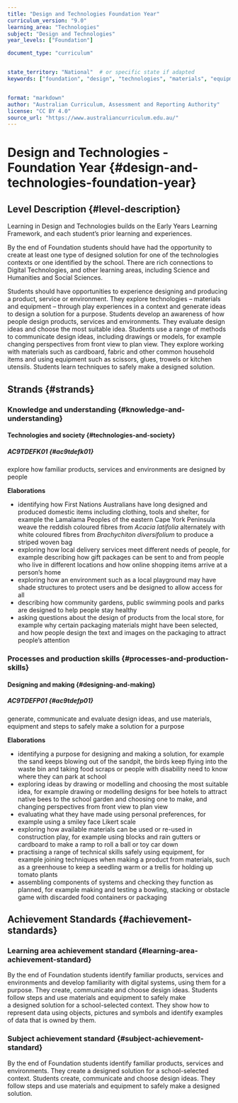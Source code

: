 ```yaml
---
title: "Design and Technologies Foundation Year"
curriculum_version: "9.0"
learning_area: "Technologies"
subject: "Design and Technologies"
year_levels: ["Foundation"]

document_type: "curriculum"


state_territory: "National"  # or specific state if adapted
keywords: ["foundation", "design", "technologies", "materials", "equipment", "safety", "creating", "making"]


format: "markdown"
author: "Australian Curriculum, Assessment and Reporting Authority"
license: "CC BY 4.0"
source_url: "https://www.australiancurriculum.edu.au/"
---
```


# Design and Technologies - Foundation Year {#design-and-technologies-foundation-year}

## Level Description {#level-description}

Learning in Design and Technologies builds on the Early Years Learning Framework, and each student’s prior learning and experiences.

By the end of Foundation students should have had the opportunity to create at least one type of designed solution for one of the technologies contexts or one identified by the school. There are rich connections to Digital Technologies, and other learning areas, including Science and Humanities and Social Sciences.

Students should have opportunities to experience designing and producing a product, service or environment. They explore technologies – materials and equipment – through play experiences in a context and generate ideas to design a solution for a purpose. Students develop an awareness of how people design products, services and environments. They evaluate design ideas and choose the most suitable idea. Students use a range of methods to communicate design ideas, including drawings or models, for example changing perspectives from front view to plan view. They explore working with materials such as cardboard, fabric and other common household items and using equipment such as scissors, glues, trowels or kitchen utensils. Students learn techniques to safely make a designed solution.

## Strands {#strands}

### Knowledge and understanding {#knowledge-and-understanding}

#### Technologies and society {#technologies-and-society}

##### AC9TDEFK01 {#ac9tdefk01}

explore how familiar products, services and environments are designed by people

**Elaborations**
*  identifying how First Nations Australians have long designed and produced domestic items including clothing, tools and shelter, for example the Lamalama Peoples of the eastern Cape York Peninsula weave the reddish coloured fibres from *Acacia latifolia* alternately with white coloured fibres from *Brachychiton diversifolium* to produce a striped woven bag
*  exploring how local delivery services meet different needs of people, for example describing how gift packages can be sent to and from people who live in different locations and how online shopping items arrive at a person’s home
*  exploring how an environment such as a local playground may have shade structures to protect users and be designed to allow access for all
*  describing how community gardens, public swimming pools and parks are designed to help people stay healthy
*  asking questions about the design of products from the local store, for example why certain packaging materials might have been selected, and how people design the text and images on the packaging to attract people’s attention

### Processes and production skills {#processes-and-production-skills}

#### Designing and making {#designing-and-making}

##### AC9TDEFP01 {#ac9tdefp01}

generate, communicate and evaluate design ideas, and use materials, equipment and steps to safely make a solution for a purpose

**Elaborations**
*  identifying a purpose for designing and making a solution, for example the sand keeps blowing out of the sandpit, the birds keep flying into the waste bin and taking food scraps or people with disability need to know where they can park at school
*  exploring ideas by drawing or modelling and choosing the most suitable idea, for example drawing or modelling designs for bee hotels to attract native bees to the school garden and choosing one to make, and changing perspectives from front view to plan view
*  evaluating what they have made using personal preferences, for example using a smiley face Likert scale
*  exploring how available materials can be used or re-used in construction play, for example using blocks and rain gutters or cardboard to make a ramp to roll a ball or toy car down
*  practising a range of technical skills safely using equipment, for example joining techniques when making a product from materials, such as a greenhouse to keep a seedling warm or a trellis for holding up tomato plants
*  assembling components of systems and checking they function as planned, for example making and testing a bowling, stacking or obstacle game with discarded food containers or packaging

## Achievement Standards {#achievement-standards}

### Learning area achievement standard {#learning-area-achievement-standard}
By the end of Foundation students identify familiar products, services and environments and develop familiarity with digital systems, using them for a purpose. They create, communicate and choose design ideas. Students follow steps and use materials and equipment to safely make a designed solution for a school-selected context. They show how to represent data using objects, pictures and symbols and identify examples of data that is owned by them.

### Subject achievement standard {#subject-achievement-standard}
By the end of Foundation students identify familiar products, services and environments. They create a designed solution for a school-selected context. Students create, communicate and choose design ideas. They follow steps and use materials and equipment to safely make a designed solution.